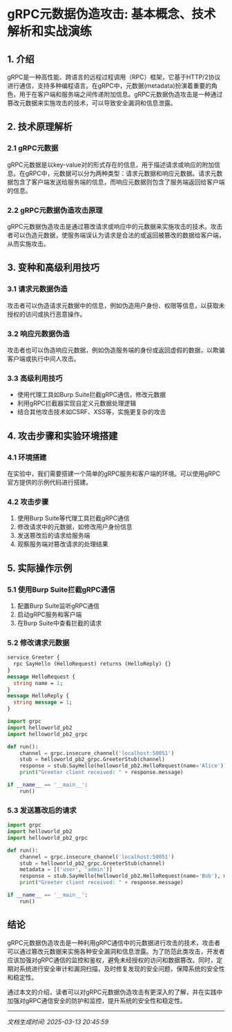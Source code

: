 # gRPC元数据伪造攻击: 基本概念、技术解析和实战演练

## 1. 介绍

gRPC是一种高性能、跨语言的远程过程调用（RPC）框架，它基于HTTP/2协议进行通信，支持多种编程语言。在gRPC中，元数据(metadata)扮演着重要的角色，用于在客户端和服务端之间传递附加信息。gRPC元数据伪造攻击是一种通过篡改元数据来实施攻击的技术，可以导致安全漏洞和信息泄露。

## 2. 技术原理解析

### 2.1 gRPC元数据

gRPC元数据是以key-value对的形式存在的信息，用于描述请求或响应的附加信息。在gRPC中，元数据可以分为两种类型：请求元数据和响应元数据。请求元数据包含了客户端发送给服务端的信息，而响应元数据则包含了服务端返回给客户端的信息。

### 2.2 gRPC元数据伪造攻击原理

gRPC元数据伪造攻击是通过篡改请求或响应中的元数据来实施攻击的技术。攻击者可以伪造元数据，使服务端误认为请求是合法的或返回被篡改的数据给客户端，从而实施攻击。

## 3. 变种和高级利用技巧

### 3.1 请求元数据伪造

攻击者可以伪造请求元数据中的信息，例如伪造用户身份、权限等信息，以获取未授权的访问或执行恶意操作。

### 3.2 响应元数据伪造

攻击者也可以伪造响应元数据，例如伪造服务端的身份或返回虚假的数据，以欺骗客户端或执行中间人攻击。

### 3.3 高级利用技巧

- 使用代理工具如Burp Suite拦截gRPC通信，修改元数据
- 利用gRPC拦截器实现自定义元数据处理逻辑
- 结合其他攻击技术如CSRF、XSS等，实施更复杂的攻击

## 4. 攻击步骤和实验环境搭建

### 4.1 环境搭建

在实验中，我们需要搭建一个简单的gRPC服务和客户端的环境。可以使用gRPC官方提供的示例代码进行搭建。

### 4.2 攻击步骤

1. 使用Burp Suite等代理工具拦截gRPC通信
2. 修改请求中的元数据，如修改用户身份信息
3. 发送篡改后的请求给服务端
4. 观察服务端对篡改请求的处理结果

## 5. 实际操作示例

### 5.1 使用Burp Suite拦截gRPC通信

1. 配置Burp Suite监听gRPC通信
2. 启动gRPC服务和客户端
3. 在Burp Suite中查看拦截的请求

### 5.2 修改请求元数据

```protobuf
service Greeter {
  rpc SayHello (HelloRequest) returns (HelloReply) {}
}
message HelloRequest {
  string name = 1;
}
message HelloReply {
  string message = 1;
}
```

```python
import grpc
import helloworld_pb2
import helloworld_pb2_grpc

def run():
    channel = grpc.insecure_channel('localhost:50051')
    stub = helloworld_pb2_grpc.GreeterStub(channel)
    response = stub.SayHello(helloworld_pb2.HelloRequest(name='Alice'))
    print("Greeter client received: " + response.message)

if __name__ == '__main__':
    run()
```

### 5.3 发送篡改后的请求

```python
import grpc
import helloworld_pb2
import helloworld_pb2_grpc

def run():
    channel = grpc.insecure_channel('localhost:50051')
    stub = helloworld_pb2_grpc.GreeterStub(channel)
    metadata = [('user', 'admin')]
    response = stub.SayHello(helloworld_pb2.HelloRequest(name='Bob'), metadata=metadata)
    print("Greeter client received: " + response.message)

if __name__ == '__main__':
    run()
```

## 结论

gRPC元数据伪造攻击是一种利用gRPC通信中的元数据进行攻击的技术，攻击者可以通过篡改元数据来实施各种安全漏洞和信息泄露。为了防范此类攻击，开发者应该加强对gRPC通信的监控和鉴权，避免未经授权的访问和数据篡改。同时，定期对系统进行安全审计和漏洞扫描，及时修复发现的安全问题，保障系统的安全性和稳定性。

通过本文的介绍，读者可以对gRPC元数据伪造攻击有更深入的了解，并在实践中加强对gRPC通信安全的防护和监控，提升系统的安全性和稳定性。

---

*文档生成时间: 2025-03-13 20:45:59*
